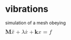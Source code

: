 # vibrations
simulation of a mesh obeying

![](https://github.com/OscarSaharoy/vibrations/blob/master/CodeCogsEqn.gif)
